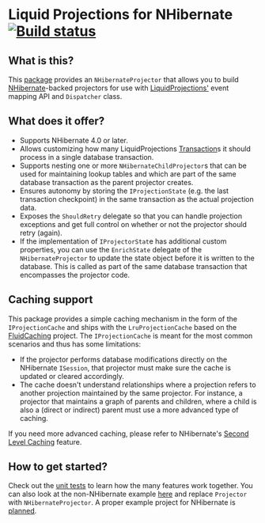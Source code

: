 # Liquid Projections for NHibernate [![Build status](https://ci.appveyor.com/api/projects/status/8shaimqx3u366bji/branch/master?svg=true)](https://ci.appveyor.com/project/dennisdoomen/liquidprojections-nhibernate-69l6u/branch/master)

## What is this?
This [package](https://www.nuget.org/packages/LiquidProjections.NHibernate/) provides an `NHibernateProjector` that allows you to build [NHibernate]((https://www.nuget.org/packages/NHibernate/))-backed projectors for use with [LiquidProjections'](https://github.com/liquidprojections/LiquidProjections) event mapping API and `Dispatcher` class.

## What does it offer?
* Supports NHibernate 4.0 or later. 
* Allows customizing how many LiquidProjections [Transaction](https://github.com/liquidprojections/LiquidProjections/blob/master/Src/LiquidProjections.Abstractions/Transaction.cs)s it should process in a single database transaction.
* Supports nesting one or more `NHibernateChildProjector`s that can be used for maintaining lookup tables and which are part of the same database transaction as the parent projector creates.
* Ensures autonomy by storing the  `IProjectionState` (e.g. the last transaction checkpoint) in the same transaction as the actual projection data.
* Exposes the `ShouldRetry` delegate so that you can handle projection exceptions and get full control on whether or not the projector should retry (again).
* If the implementation of `IProjectorStat`e has additional custom properties, you can use the `EnrichState` delegate of the `NHibernateProjector` to update the state object before it is written to the database. This is called as part of the same database transaction that encompasses the projector code.

## Caching support
This package provides a simple caching mechanism in the form of the `IProjectionCache` and ships with the `LruProjectionCache` based on the [FluidCaching](https://www.nuget.org/packages/FluidCaching.Sources/) project. The `IProjectionCache` is meant for the most common scenarios and thus has some limitations:
   * If the projector performs database modifications directly on the NHibernate `ISession`, that projector must make sure the cache is updated or cleared accordingly.
   * The cache doesn't understand relationships where a projection refers to another projection maintained by the same projector. For instance, a projector that maintains a graph of parents and children, where a child is also a (direct or indirect) parent must use a more advanced type of caching. 

If you need more advanced caching, please refer to NHibernate's [Second Level Caching](http://nhibernate.info/doc/nhibernate-reference/caches.html) feature.

## How to get started?
Check out the [unit tests](https://github.com/liquidprojections/LiquidProjections.NHibernate/blob/master/Tests/LiquidProjections.NHibernate.Specs/NHibernateProjectorSpecs.cs) to learn how the many features work together. You can also look at the non-NHibernate example [here](https://github.com/liquidprojections/LiquidProjections/blob/master/Samples/ExampleHost/ExampleProjector.cs#L25) and replace `Projector` with `NHibernateProjector`. A proper example project for NHibernate is [planned](https://github.com/liquidprojections/LiquidProjections.NHibernate/issues/5).

